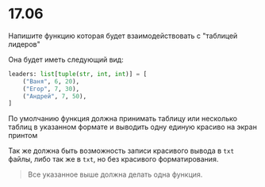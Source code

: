 # 17.06

Напишите функцию которая будет взаимодействовать с "таблицей лидеров"

Она будет иметь следующий вид:

```python
leaders: list[tuple(str, int, int)] = [
    ("Ваня", 6, 20),
    ("Егор", 7, 30),
    ("Андрей", 7, 50),
]
```

По умолчанию функция должна принимать таблицу или несколько таблиц в указанном формате и выводить одну единую красиво на экран принтом

Так же должна быть возможность записи красивого вывода в `txt` файлы, либо так же в `txt`, но без красивого форматирования.

> Все указанное выше должна делать одна функция.

